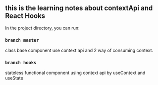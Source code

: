 
## this is the learning notes about contextApi and React Hooks
In the project directory, you can run:

### `branch master`

class base component use context api and 2 way of consuming context.

### `branch hooks`

stateless functional component using context api by useContext and useState
